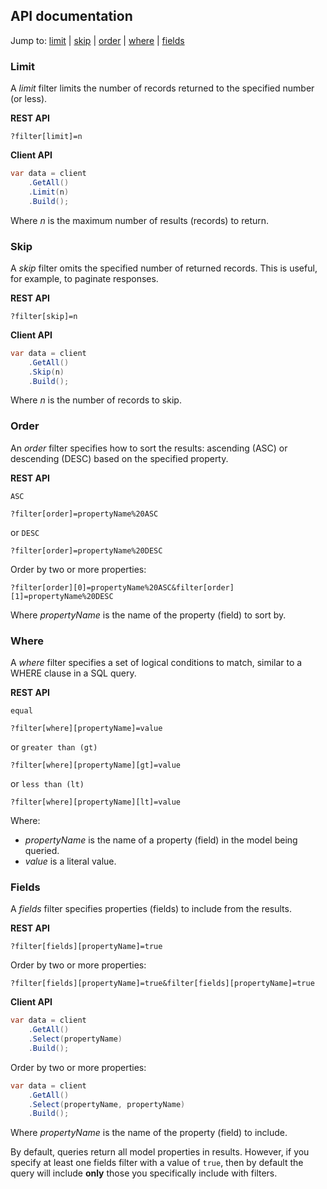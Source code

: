 ## API documentation

Jump to:
  [limit](#limit) |
  [skip](#skip) |
  [order](#order) |
  [where](#where) |
  [fields](#fields)

### Limit

A *limit* filter limits the number of records returned to the specified number (or less).

**REST API**

```
?filter[limit]=n
```

**Client API**

``` cs
var data = client
    .GetAll()
    .Limit(n)
    .Build();
```

Where *n* is the maximum number of results (records) to return.

### Skip

A *skip* filter omits the specified number of returned records. This is useful, for example, to paginate responses.

**REST API**

```
?filter[skip]=n
```

**Client API**

``` cs
var data = client
    .GetAll()
    .Skip(n)
    .Build();
```

Where *n* is the number of records to skip.

### Order

An *order* filter specifies how to sort the results: ascending (ASC) or descending (DESC) based on the specified property.

**REST API**

`ASC`

```
?filter[order]=propertyName%20ASC
```

or `DESC`

```
?filter[order]=propertyName%20DESC
```

Order by two or more properties:

```
?filter[order][0]=propertyName%20ASC&filter[order][1]=propertyName%20DESC
```

Where *propertyName* is the name of the property (field) to sort by. 

### Where

A *where* filter specifies a set of logical conditions to match, similar to a WHERE clause in a SQL query.

**REST API**

`equal`

```
?filter[where][propertyName]=value
```

or `greater than (gt)`

```
?filter[where][propertyName][gt]=value
```

or `less than (lt)`

```
?filter[where][propertyName][lt]=value
```

Where:

 - *propertyName* is the name of a property (field) in the model being queried.
 - *value* is a literal value.

### Fields

A *fields* filter specifies properties (fields) to include from the results.

**REST API**

```
?filter[fields][propertyName]=true
```

Order by two or more properties:

```
?filter[fields][propertyName]=true&filter[fields][propertyName]=true
```

**Client API**

``` cs
var data = client
    .GetAll()
    .Select(propertyName)
    .Build();
```

Order by two or more properties:

``` cs
var data = client
    .GetAll()
    .Select(propertyName, propertyName)
    .Build();
```

Where *propertyName* is the name of the property (field) to include.

By default, queries return all model properties in results. However, if you specify at least one fields filter with a value of `true`, then by default the query will include **only** those you specifically include with filters.
